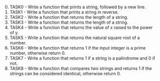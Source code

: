 0. TASK0 - Write a function that prints a string, followed by a new line.
1. TASK1 - Write a function that prints a string in reverse.
2. TASK2 - Write a function that returns the length of a string.
3. TASK3 - Write a function that returns the length of a string.
4. TASK4 - Write a function that returns the value of x raised to the power of y.
5. TASK5 - Write a function that returns the natural square root of a number.
6. TASK6 - Write a function that returns 1 if the input integer is a prime number, otherwise return 0.
7. TASK7 - Write a function that returns 1 if a string is a palindrome and 0 if not.
8. TASK8 - Write a function that compares two strings and returns 1 if the strings can be considered identical, otherwise return 0.
